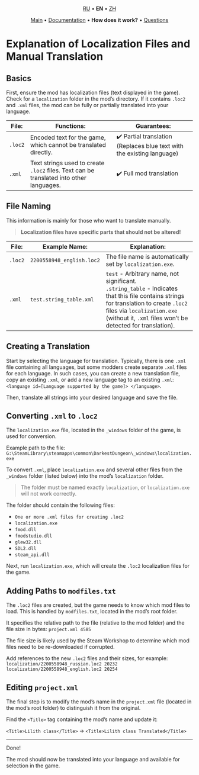 <!-- (Automatically translated via ChatGPT.) -->

<p align='center'>
    <a href='..\ru\how_it_works.md'>RU</a> • <b>EN</b> • <a href='..\zh\how_it_works.md'>ZH</a>
</p>
<p align='center'>
    <a href='README.md'>Main</a> • 
    <a href='settings.md'>Documentation</a> • <b>How does it work?</b> • <a href='qa.md'>Questions</a>
    <b></b>
</p>

# Explanation of Localization Files and Manual Translation
## Basics
First, ensure the mod has localization files (text displayed in the game). Check for a `localization` folder in the mod’s directory. If it contains `.loc2` and `.xml` files, the mod can be fully or partially translated into your language.

| File:   | Functions:                                                                                               | Guarantees:                                                             |
| ------- | -------------------------------------------------------------------------------------------------------- | ----------------------------------------------------------------------- |
| `.loc2` | Encoded text for the game, which cannot be translated directly.                                          | ✔️ Partial translation (Replaces blue text with the existing language)  |
| `.xml`  | Text strings used to create `.loc2` files. Text can be translated into other languages.                  | ✔️ Full mod translation                                                |

## File Naming
This information is mainly for those who want to translate manually.
> **Localization files have specific parts that should not be altered!**

| File:   | Example Name:             | Explanation:                                                                                                                                                                                                                   |
| ------- | ------------------------- | ----------------------------------------------------------------------------------------------------------------------------------------------------------------------------------------------------------------------------- |
| `.loc2` | `2200558948_english.loc2` | The file name is automatically set by `localization.exe`.                                                                                                                                                                     |
| `.xml`  | `test.string_table.xml`   | `test` - Arbitrary name, not significant.<br>`.string_table` - Indicates that this file contains strings for translation to create `.loc2` files via `localization.exe` (without it, `.xml` files won’t be detected for translation). |

## Creating a Translation
Start by selecting the language for translation. Typically, there is one `.xml` file containing all languages, but some modders create separate `.xml` files for each language. In such cases, you can create a new translation file, copy an existing `.xml`, or add a new language tag to an existing `.xml`:
`<language id=[Language supported by the game]> </language>`.

Then, translate all strings into your desired language and save the file.

## Converting `.xml` to `.loc2`
The `localization.exe` file, located in the `_windows` folder of the game, is used for conversion.

Example path to the file:
`G:\SteamLibrary\steamapps\common\DarkestDungeon\_windows\localization.exe`

To convert `.xml`, place `localization.exe` and several other files from the `_windows` folder (listed below) into the mod’s `localization` folder.

> The folder must be named exactly `localization`, or `localization.exe` will not work correctly.

The folder should contain the following files:
* `One or more .xml files for creating .loc2`
* `localization.exe`
* `fmod.dll`
* `fmodstudio.dll`
* `glew32.dll`
* `SDL2.dll`
* `steam_api.dll`

Next, run `localization.exe`, which will create the `.loc2` localization files for the game.

## Adding Paths to `modfiles.txt`
The `.loc2` files are created, but the game needs to know which mod files to load. This is handled by `modfiles.txt`, located in the mod’s root folder.

It specifies the relative path to the file (relative to the mod folder) and the file size in bytes:
`project.xml 4585`

The file size is likely used by the Steam Workshop to determine which mod files need to be re-downloaded if corrupted.

Add references to the new `.loc2` files and their sizes, for example:
`localization/2200558948_russian.loc2 20232`
`localization/2200558948_english.loc2 20254`

## Editing `project.xml`
The final step is to modify the mod’s name in the `project.xml` file (located in the mod’s root folder) to distinguish it from the original.

Find the `<Title>` tag containing the mod’s name and update it:

`<Title>Lilith class</Title>` -> `<Title>Lilith class Translated</Title>`

---
Done!

The mod should now be translated into your language and available for selection in the game.
